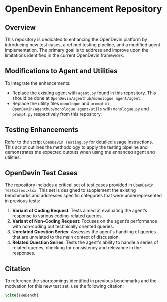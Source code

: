 # OpenDevin Enhancement Repository

## Overview
This repository is dedicated to enhancing the OpenDevin platform by introducing new test cases, a refined testing pipeline, and a modified agent implementation. The primary goal is to address and improve upon the limitations identified in the current OpenDevin framework.

## Modifications to Agent and Utilities
To integrate the enhancements:
- Replace the existing agent with `agent.py` found in this repository. This should be done at `OpenDevin/agenthub/monologue agent/agent`.
- Replace the utility files `monologue` and `prompt` in `OpenDevin/agenthub/monologue agent/utils` with `monologue.py` and `prompt.py` respectively from this repository.

## Testing Enhancements
Refer to the script `OpenDevin Testing.py` for detailed usage instructions. This script outlines the methodology to apply the testing pipeline and demonstrates the expected outputs when using the enhanced agent and utilities.

## OpenDevin Test Cases
The repository includes a critical set of test cases provided in `OpenDevin Testcases.xlsx`. This set is designed to supplement the existing benchmarks and addresses specific categories that were underrepresented in previous tests:

1. **Variant of Coding Request**: Tests aimed at evaluating the agent’s response to various coding-related queries.
2. **Variant of Non-Coding Request**: Focuses on the agent’s performance with non-coding but technically oriented queries.
3. **Unrelated Question Series**: Assesses the agent's handling of queries that are unrelated to the main context of discussion.
4. **Related Question Series**: Tests the agent's ability to handle a series of related queries, checking for consistency and relevance in the responses.

## Citation
To reference the shortcomings identified in previous benchmarks and the motivation for this new test set, use the following citation:
```latex
\cite{sweBench}
